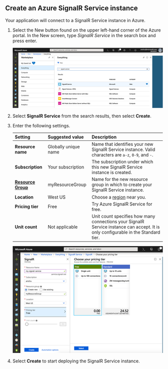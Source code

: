 ## Create an Azure SignalR Service instance

Your application will connect to a SignalR Service instance in Azure.

1. Select the New button found on the upper left-hand corner of the Azure portal. In the New screen, type *SignalR Service* in the search box and press enter.

    ![Search for SignalR Service](../media/signalr-quickstart-azure-functions-javascript/signalr-quickstart-new.png)

1. Select **SignalR Service** from the search results, then select **Create**.

1. Enter the following settings.

    | Setting      | Suggested value  | Description                                        |
    | ------------ |  ------- | -------------------------------------------------- |
    | **Resource name** | Globally unique name | Name that identifies your new SignalR Service instance. Valid characters are `a-z`, `0-9`, and `-`.  | 
    | **Subscription** | Your subscription | The subscription under which this new SignalR Service instance is created. | 
    | **[Resource Group](../../azure-resource-manager/resource-group-overview.md)** |  myResourceGroup | Name for the new resource group in which to create your SignalR Service instance. | 
    | **Location** | West US | Choose a [region](https://azure.microsoft.com/regions/) near you. |
    | **Pricing tier** | Free | Try Azure SignalR Service for free. |
    | **Unit count** |  Not applicable | Unit count specifies how many connections your SignalR Service instance can accept. It is only configurable in the Standard tier. |

    ![Create SignalR Service](../media/signalr-quickstart-azure-functions-javascript/signalr-quickstart-create.png)

1. Select **Create** to start deploying the SignalR Service instance.
